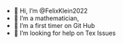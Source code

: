 - 👋 Hi, I’m @FelixKlein2022
- 👀 I’m a mathematician, 
- 🌱 I’m a first timer on Git Hub
- 💞️ I’m looking for help on Tex Issues


<!---
FelixKlein2022/FelixKlein2022 is a ✨ special ✨ repository because its `README.md` (this file) appears on your GitHub profile.
You can click the Preview link to take a look at your changes.
--->
